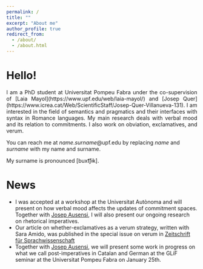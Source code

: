```yaml
---
permalink: /
title: ""
excerpt: "About me"
author_profile: true
redirect_from: 
  - /about/
  - /about.html
---
```


Hello!
======
<p><div align="justify">I am a PhD student at Universitat Pompeu Fabra under the co-supervision of [Laia Mayol](https://www.upf.edu/web/laia-mayol/) and [Josep Quer](https://www.icrea.cat/Web/ScientificStaff/Josep-Quer-Villanueva-131). I am interested in the field of semantics and pragmatics and their interfaces with syntax in Romance languages. My main research deals with verbal mood and its relation to commitments. I also work on obviation, exclamatives, and verum.</div></p>

You can reach me at *name*.*surname*@upf.edu by replacing *name* and *surname* with my name and surname.

My surname is pronounced [buxt͡ʃɨk].

News
======
- I was accepted at a workshop at the Universitat Autònoma and will present on how verbal mood affects the updates of commitment spaces. Together with [Josep Ausensi](https://sites.google.com/view/ausensijosep/), I will also present our ongoing research on rhetorical imperatives.
- Our article on whether-exclamatives as a verum strategy, written with Sara Amido, was published in the special issue on verum in [Zeitschrift für Sprachwissenschaft](https://www.degruyter.com/document/doi/10.1515/zfs-2023-2014/html)
- Together with [Josep Ausensi](https://sites.google.com/view/ausensijosep/), we will present some work in progress on what we call post-imperatives in Catalan and German at the GLiF seminar at the Universitat Pompeu Fabra on January 25th.
